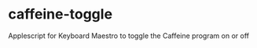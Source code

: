 caffeine-toggle
===============

Applescript for Keyboard Maestro to toggle the Caffeine program on or off
